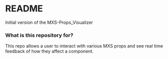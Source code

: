 # README

Initial version of the MXS-Props_Visualizer

### What is this repository for?

This repo allows a user to interact with various MXS props and see real time feedback of how they affect a component.
